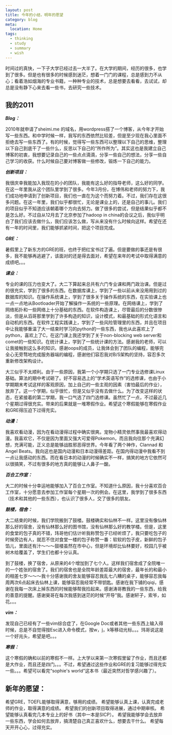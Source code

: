 ```yaml
---
layout: post
title: 今年的小结，明年的愿望
category: blog
meta:
  location: Home
tags:
  - thinking
  - study
  - summary
  - wish
---
```


时间过的真快，一下子大学已经过去一大半了。在大学的期间，经历的很多，也学到了很多。但是也有很多的时候感到迷茫，想着一门门的课程，总是感到力不从心；看着浩如烟海的专业书籍，一种种专业的技术，总是想要去看看，去试试，却总是没有静下心来去看一些书，去研究一些技术。

我的2011
--------

<b><i>Blog：</i></b>

2010年就申请了sheimi.me 的域名，用wordpress搭了一个博客，从今年才开始写一些东西。和中学时候一样，我写的东西依然比较差，但是至少现在我心里面不拒绝去写一些东西了。有的时候，觉得写一些东西可以整理以下自己的思维，整理以下自己到底干了一些什么，反思以下自己的“所作所为”。其实这也是我建立自己博客的初衷，我想要记录自己的一些点点滴滴，分享一些自己的想法，分享一些自己学习的收获。什么时候自己要对博客做一些修改，锻炼一下自己的能力。

<b><i>创新项目：</i></b>

我很庆幸我能加入我现在的小的团队，我能有这么好的指导老师，这么好的同学。在这一年里我从这个团队里学到了很多。今年3月份，在博伟和老师的努力下，我们成功地申请到了创新项目，我们也一直在为这个而努力着。不过，我们存在这很多问题。在这一年里，我们似乎都很忙，无论是课业上的，还是自己的事儿。我们的项目似乎不知道应该朝着哪个方向去努力。做了很多的尝试，但是结果似乎都不是怎么好。不过自从12月去了北京参加了hadoop in china的会议之后，我似乎明白了我们应该去做什么，我们应该怎么做，写从来没有什么时候向这样。希望在还有一年的时间里，我们能够抓紧时间，把这个项目完成。

<b><i>GRE：</i></b>

暑假里上了新东方的GRE的班，也终于把红宝书过了遍。但是要做的事还是有很多，我不能够再逃避了，该面对的还是得去面对，希望在来年的考试中取得满意的成绩吧。。。

<b><i>课业：</i></b>

专业的课的压力也变大了。大二下算起来总共有六门专业课和两门政治课。但是过的很充实，学到了很多的东西。在数据库课上，学到了一些以前从来没用用到过的数据库的知识。在操作系统课上，学到了很多关于操作系统的东西，在实验课上也一点一点地从Bootloader开始了解操作一系统的一些原理。在网络课上，学到了网络拓扑和一些网络上十分基础的东西。在软件构造课上，尽管最后的分数很惨淡，但是从滔哥那里学到了许多构造的知识，设计模式，和最基础的形式化语言和自动机的东西。在软件工程实践课上，学到了一些风险管理里的东西，并且在项目中让我能够重温了大一结束时学习的python的一些东西，我也从此喜欢上了python，喜欢上了C，在这门课上我还学到了关于non-blocking web server和comet的一些知识。在统计课上，学到了一些统计课的方法。感谢我的老师，可以让我接触到这么多的知识。感谢oops的成员，让我体会到了团队的编程，能够完全心无旁骛地完成服务器端的编程，感谢他们容忍我对B/S架构的坚持，容忍多次重新修改架构设计。

大三似乎不太顺利。由于一些原因，我第一个小学期只选了一门专业选修课Linux基础。算法的期中考试砸了。好不容易选上的“学术英语写作”的选修课，也由于小学期期末考试这样的客观原因，加上自己的一些主观的因素（害怕最后的作业），放弃了。这一个学期，似乎很忙，但是又似乎没有去做什么。为了改变这样的状态，在紧接着的第二学期，我一口气选了四门选修课。虽然忙了一点，不过最近几个星期过得很充实。带来的后果就是一堆寒假作业。希望这个寒假能够在寒假作业和GRE得压迫下过得充实。

<b><i>动漫：</i></b>

我喜欢看动漫，因为在看动漫得过程中确实很爽。宠物小精灵依然事我最喜欢得动漫。我喜欢它，不仅是因为里面又强大可爱得Pokemon，而且我向往那个充满幻想，充满可能，正义总是能够战胜邪恶得世界。今年看了两个神作，Clannad 和 Angel Beats。我向这也是国内动漫和日本动漫得差距。在国内得动漫中我看不到一点让我感动的东西。而在看日本的动漫的时候确实不一样，搞笑的地方它依然可以很搞笑，不过有很多的地方真的能够让人鼻子一酸。

<b><i>百合工作室：</i></b>

大二的时候十分幸运地能够加入了百合工作室。不知道什么原因，我十分喜欢百合工作室，十分愿意去参加工作室每个星期一次的例会。在这里，我学到了很多东西（技术和其他的一些东西），也认识了很多人，交了很多的朋友。

<b><i>鼓楼，宿舍：</i></b>

大二结束的时候，我们学院搬到了鼓楼。鼓楼确实和仙林不一样。这里没有像仙林那么好的宿舍，没有仙林那么好的图书馆，没有仙林那么好的教学楼。但是，这里的食堂的包子真的不错，玮哥他们估计听我称赞包子已经听烦了，我只要吃包子的时候旁边有人，就忍不住对食堂一楼的包子称赞一番：软软的包子皮，新鲜的包子馅儿，里面还有汁～～～鼓楼虽然在市中心，但是环境却比仙林要好，校园几乎被树木给覆盖了，学生们也都十分认真。

到了鼓楼，换了宿舍，从原来的4个增加到了七个人。这样我们宿舍成了全院唯一的一个姓张的宿舍了。我们的宿舍也是全院年龄差距最大的宿舍，最年长的和最小的相差七岁～～～我十分感谢我的舍友能够容忍我乱七八糟的桌子，能够容忍我每周两次6点起床去仙林上课，能够容忍我经常不带钥匙。感谢在我下铺的qiqi，感谢在我每一次床上掉东西的时候能够帮我捡起来。感谢涛哥教我的一些东西，给我的善意的提醒。感谢昊哥在每次我感到迷茫的时候“开导”我。感谢轩子，索爷，如花。。。

<b><i>vim：</i></b>

发现自己已经有了一些vim综合症了，在Google Doc或者其他一些东西上输入得时候，总是不自觉得按Esc进入命令模式，按w，j，k等移动光标。。。玮哥说这是一个好兆头，希望是吧。。。

<b><i>寒假：</i></b>

这个寒假的确和以前的寒假不一样。上大学以来第一次寒假里留了作业，而且还都是大作业，而且还是四门。。。不过，希望通过这些作业和GRE的复习能够过得充实一些。。。希望可以看完“sophie's world”这本书（最近突然对哲学感兴趣了）。

新年的愿望：
-----------

希望GRE，TOEFL能够取得满意，够用的成绩。
希望能够认真上课，认真完成老师的作业，取得满意的成绩。
希望我们的创新项目取得进展，通过中期审核。
希望能够认真看完几本专业上的好书（其中一本是SICP）。
希望我能够学会去放弃一些东西，学会如何去放弃，搞清楚自己真正喜欢什么，想要去干什么。
希望每天开开心心，过得充实。
